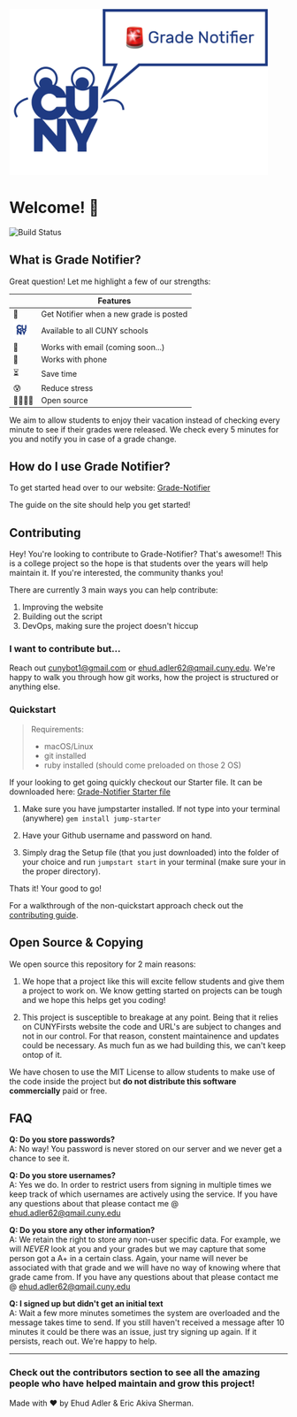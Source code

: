 <img src=./Assets/GN-Logo.png height=300>


# Welcome! 👋 
<img src="https://app.bitrise.io/app/10f8c1cfb4609be1/status.svg?token=mAJgbWR42h_4_8wJkSiF1g&branch=master"
             alt="Build Status">

## What is Grade Notifier?

Great question! Let me highlight a few of our strengths:

|   |Features |
|---|---|
|🚨| Get Notifier when a new grade is posted |
|<img src=./Assets/CUNY-Logo.png width=30>| Available to all CUNY schools |
|📧| Works with email (coming soon...) |
|📱| Works with phone |
|⏳| Save time|
|😰| Reduce stress|
|👨‍👩‍👧‍👦| Open source|

We aim to allow students to enjoy their vacation instead of checking every minute to see if their grades were released. We check every 5 minutes for you and notify you in case of a grade change. 

 
## How do I use Grade Notifier?

To get started head over to our website: [Grade-Notifier](https://venus.cs.qc.cuny.edu/~adeh6562/index.php)

The guide on the site should help you get started!

## Contributing

Hey! You're looking to contribute to Grade-Notifier? That's awesome!! This is a college project so the hope is that students over the years will help maintain it. If you're interested, the community thanks you!

There are currently 3 main ways you can help contribute:

1. Improving the website
2. Building out the script
3. DevOps, making sure the project doesn't hiccup

### I want to contribute but...

Reach out cunybot1@gmail.com or ehud.adler62@qmail.cuny.edu. We're happy to walk you through how git works, how the project is structured or anything else.

### Quickstart

> Requirements:
> - macOS/Linux
> - git installed
> - ruby installed (should come preloaded on those 2 OS)

If your looking to get going quickly checkout our Starter file. It can be downloaded here: [Grade-Notifier Starter file](https://gist.github.com/Huddie/e7e19d4f84a4e531944c25d6751cfe39/archive/77c0815b530659dde202b1d60f873e58a0c4d600.zip)


1. Make sure you have jumpstarter installed. If not type into your terminal (anywhere) `gem install jump-starter`

2. Have your Github username and password on hand. 

3. Simply drag the Setup file (that you just downloaded) into the folder of your choice and run `jumpstart start` in your terminal (make sure your in the proper directory). 

Thats it! Your good to go!

For a walkthrough of the non-quickstart approach check out the [contributing guide](https://github.com/Huddie/Grade-Notifier/blob/master/CONTRIBUTING.md).

## Open Source & Copying

We open source this repository for 2 main reasons:

1) We hope that a project like this will excite fellow students and give them a project to work on. We know getting started on projects can be tough and we hope this helps get you coding!

2) This project is susceptible to breakage at any point. Being that it relies on CUNYFirsts website the code and URL's are subject to changes and not in our control. For that reason, constent maintainence and updates could be necessary. As much fun as we had building this, we can't keep ontop of it. 

We have chosen to use the MIT License to allow students to make use of the code inside the project but **do not distribute this software commercially** paid or free.  


## FAQ

**Q: Do you store passwords?**<br>
A: No way! You password is never stored on our server and we never get a chance to see it. 

**Q: Do you store usernames?**<br>
A: Yes we do. In order to restrict users from signing in multiple times we keep track of which usernames are actively using the service. If you have any questions about that please contact me @ ehud.adler62@qmail.cuny.edu

**Q: Do you store any other information?**<br>
A: We retain the right to store any non-user specific data. For example, we will *NEVER* look at you and your grades but we may capture that some person got a A+ in a certain class. Again, your name will never be associated with that grade and we will have no way of knowing where that grade came from. If you have any questions about that please contact me @ ehud.adler62@qmail.cuny.edu

**Q: I signed up but didn't get an initial text**<br>
A: Wait a few more minutes sometimes the system are overloaded and the message takes time to send. If you still haven't received a message after 10 minutes it could be there was an issue, just try signing up again. If it persists, reach out. We're happy to help.

---

### Check out the contributors section to see all the amazing people who have helped maintain and grow this project!


Made with ❤️ by Ehud Adler & Eric Akiva Sherman.

